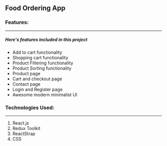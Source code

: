 ## Food Ordering App

### Features:

---

##### Here's features included in this project

- Add to cart functionality
- Shopping cart functionality
- Product Filtering functionality
- Product Sorting functionality
- Product page
- Cart and checkout page
- Contact page
- Login and Register page
- Awesome modern minimalist UI

### Technologies Used:

---

1. React.js
2. Redux Toolkit
3. ReactStrap
4. CSS

